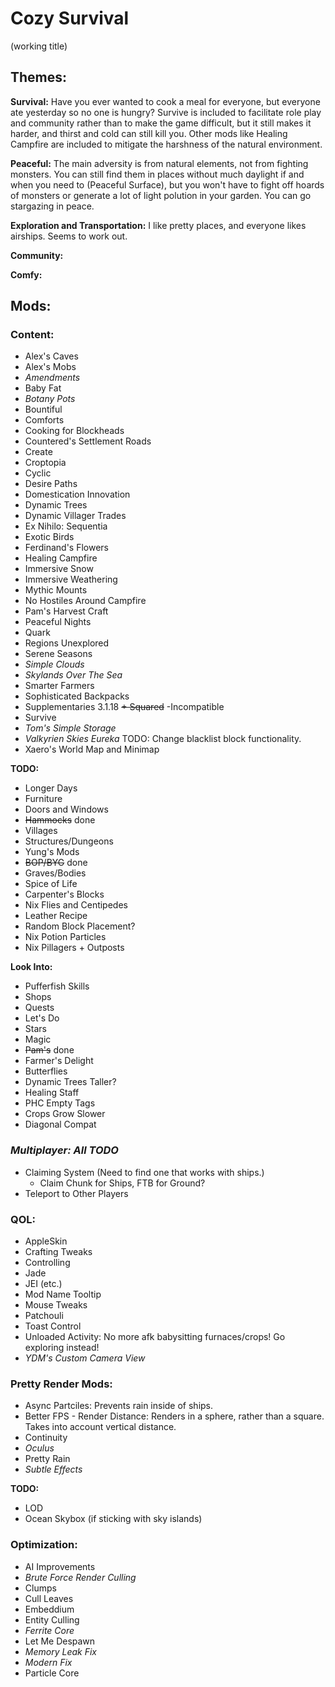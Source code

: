# Cozy Survival
(working title)

## Themes:
**Survival:** Have you ever wanted to cook a meal for everyone, but everyone ate yesterday so no one is hungry? Survive is included to facilitate role play and community rather than to make the game difficult, but it still makes it harder, and thirst and cold can still kill you. Other mods like Healing Campfire are included to mitigate the harshness of the natural environment.

**Peaceful:** The main adversity is from natural elements, not from fighting monsters. You can still find them in places without much daylight if and when you need to (Peaceful Surface), but you won't have to fight off hoards of monsters or generate a lot of light polution in your garden. You can go stargazing in peace.

**Exploration and Transportation:** I like pretty places, and everyone likes airships. Seems to work out.

**Community:**

**Comfy:**

## Mods:

### Content:
- Alex's Caves
- Alex's Mobs
- _Amendments_
- Baby Fat
- _Botany Pots_
- Bountiful
- Comforts
- Cooking for Blockheads
- Countered's Settlement Roads
- Create
- Croptopia
- Cyclic
- Desire Paths
- Domestication Innovation
- Dynamic Trees
- Dynamic Villager Trades
- Ex Nihilo: Sequentia
- Exotic Birds
- Ferdinand's Flowers
- Healing Campfire
- Immersive Snow
- Immersive Weathering
- Mythic Mounts
- No Hostiles Around Campfire
- Pam's Harvest Craft
- Peaceful Nights
- Quark
- Regions Unexplored
- Serene Seasons
- _Simple Clouds_
- _Skylands Over The Sea_
- Smarter Farmers
- Sophisticated Backpacks
- Supplementaries 3.1.18 ~~+ Squared~~ -Incompatible
- Survive
- _Tom's Simple Storage_
- _Valkyrien Skies Eureka_ TODO: Change blacklist block functionality.
- Xaero's World Map and Minimap

**TODO:**
- Longer Days
- Furniture
- Doors and Windows
- ~~Hammocks~~ done
- Villages
- Structures/Dungeons
- Yung's Mods
- ~~BOP/BYG~~ done
- Graves/Bodies
- Spice of Life
- Carpenter's Blocks
- Nix Flies and Centipedes
- Leather Recipe
- Random Block Placement?
- Nix Potion Particles
- Nix Pillagers + Outposts

**Look Into:**
- Pufferfish Skills
- Shops
- Quests
- Let's Do
- Stars
- Magic
- ~~Pam's~~ done
- Farmer's Delight
- Butterflies
- Dynamic Trees Taller?
- Healing Staff
- PHC Empty Tags
- Crops Grow Slower
- Diagonal Compat

### _Multiplayer: All TODO_
- Claiming System (Need to find one that works with ships.)
  - Claim Chunk for Ships, FTB for Ground?
- Teleport to Other Players

### QOL:
- AppleSkin
- Crafting Tweaks
- Controlling
- Jade
- JEI (etc.)
- Mod Name Tooltip
- Mouse Tweaks
- Patchouli
- Toast Control
- Unloaded Activity: No more afk babysitting furnaces/crops! Go exploring instead!
- _YDM's Custom Camera View_

### Pretty Render Mods:
- Async Partciles: Prevents rain inside of ships.
- Better FPS - Render Distance: Renders in a sphere, rather than a square. Takes into account vertical distance.
- Continuity
- _Oculus_
- Pretty Rain
- _Subtle Effects_

**TODO:**
- LOD
- Ocean Skybox (if sticking with sky islands)
 
### Optimization:
- AI Improvements
- _Brute Force Render Culling_
- Clumps
- Cull Leaves
- Embeddium
- Entity Culling
- _Ferrite Core_
- Let Me Despawn
- _Memory Leak Fix_
- _Modern Fix_
- Particle Core

